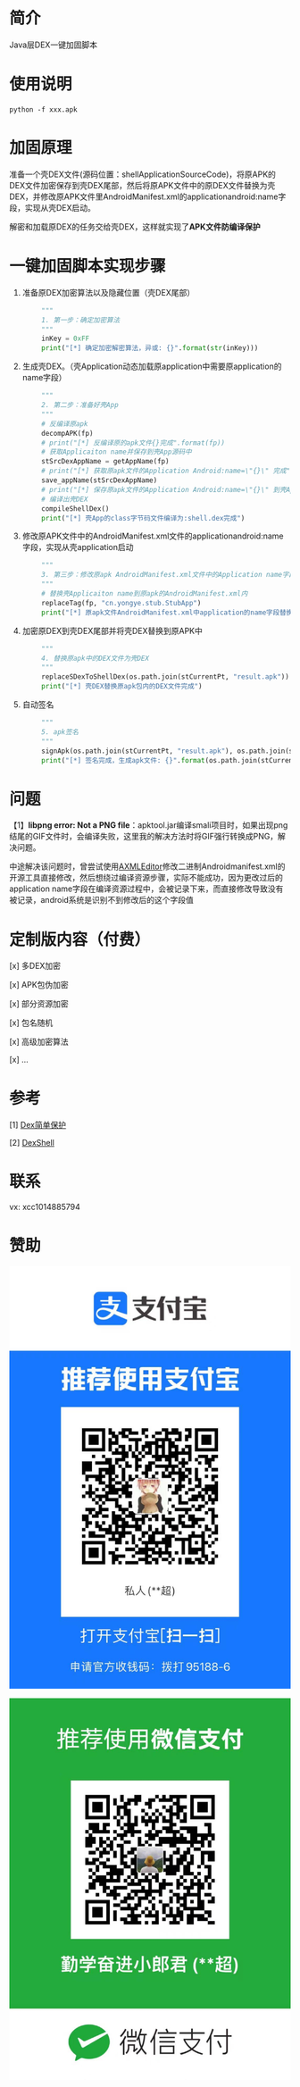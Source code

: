 # 简介

Java层DEX一键加固脚本

# 使用说明

```shell
python -f xxx.apk
```

# 加固原理

准备一个壳DEX文件(源码位置：shellApplicationSourceCode)，将原APK的DEX文件加密保存到壳DEX尾部，然后将原APK文件中的原DEX文件替换为壳DEX，并修改原APK文件里AndroidManifest.xml的applicationandroid:name字段，实现从壳DEX启动。

解密和加载原DEX的任务交给壳DEX，这样就实现了**APK文件防编译保护**

# 一键加固脚本实现步骤

1. 准备原DEX加密算法以及隐藏位置（壳DEX尾部）

```python
        """
        1. 第一步：确定加密算法
        """
        inKey = 0xFF
        print("[*] 确定加密解密算法，异或: {}".format(str(inKey)))
```

2. 生成壳DEX。（壳Application动态加载原application中需要原application的name字段）

```python
        """
        2. 第二步：准备好壳App
        """
        # 反编译原apk
        decompAPK(fp)
        # print("[*] 反编译原的apk文件{}完成".format(fp))
        # 获取Applicaiton name并保存到壳App源码中
        stSrcDexAppName = getAppName(fp)
        # print("[*] 获取原apk文件的Application Android:name=\"{}\" 完成".format(stSrcDexAppName))
        save_appName(stSrcDexAppName)
        # print("[*] 保存原apk文件的Application Android:name=\"{}\" 到壳App源码的配置文件完成".format(stSrcDexAppName))
        # 编译出壳DEX
        compileShellDex()
        print("[*] 壳App的class字节码文件编译为:shell.dex完成")
```

3. 修改原APK文件中的AndroidManifest.xml文件的applicationandroid:name字段，实现从壳application启动

```python
		"""
        3. 第三步：修改原apk AndroidManifest.xml文件中的Application name字段为壳的Application name字段
        """
        # 替换壳Applicaiton name到原apk的AndroidManifest.xml内
        replaceTag(fp, "cn.yongye.stub.StubApp")
        print("[*] 原apk文件AndroidManifest.xml中application的name字段替换为壳application name字段完成")
```

4. 加密原DEX到壳DEX尾部并将壳DEX替换到原APK中

```python
		"""
        4. 替换原apk中的DEX文件为壳DEX
        """
        replaceSDexToShellDex(os.path.join(stCurrentPt, "result.apk"))
        print("[*] 壳DEX替换原apk包内的DEX文件完成")
```

5. 自动签名

```python
		"""
        5. apk签名
        """
        signApk(os.path.join(stCurrentPt, "result.apk"), os.path.join(stCurrentPt, "demo.keystore"))
        print("[*] 签名完成，生成apk文件: {}".format(os.path.join(stCurrentPt, "result.apk")))
```

# 问题

【1】**libpng error: Not a PNG file**：apktool.jar编译smali项目时，如果出现png结尾的GIF文件时，会编译失败，这里我的解决方法时将GIF强行转换成PNG，解决问题。

中途解决该问题时，曾尝试使用[AXMLEditor](https://github.com/fourbrother/AXMLEditor)修改二进制Androidmanifest.xml的开源工具直接修改，然后想绕过编译资源步骤，实际不能成功，因为更改过后的application name字段在编译资源过程中，会被记录下来，而直接修改导致没有被记录，android系统是识别不到修改后的这个字段值

# 定制版内容（付费）

[x] 多DEX加密

[x] APK包伪加密

[x] 部分资源加密

[x] 包名随机

[x] 高级加密算法

[x] ...


# 参考

[1] [Dex简单保护](https://xz.aliyun.com/t/5789)

[2] [ DexShell](https://github.com/Herrrb/DexShell)

# 联系

vx: xcc1014885794

# 赞助

![支付宝](/images/zfb.png)

![微信](/images/wx.png)
